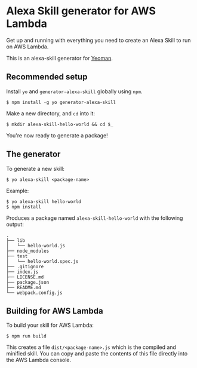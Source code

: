 # Alexa Skill generator for AWS Lambda

Get up and running with everything you need to create an Alexa Skill to run on
AWS Lambda.

This is an alexa-skill generator for [Yeoman](http://yeoman.io).

## Recommended setup

Install `yo` and `generator-alexa-skill` globally using `npm`.

```
$ npm install -g yo generator-alexa-skill
```

Make a new directory, and `cd` into it:

```
$ mkdir alexa-skill-hello-world && cd $_
```

You're now ready to generate a package!

## The generator

To generate a new skill:

```
$ yo alexa-skill <package-name>
```

Example:

```
$ yo alexa-skill hello-world
$ npm install
```

Produces a package named `alexa-skill-hello-world` with the following output:

```
.
├── lib
│   └── hello-world.js
├── node_modules
├── test
│   └── hello-world.spec.js
├── .gitignore
├── index.js
├── LICENSE.md
├── package.json
├── README.md
└── webpack.config.js
```

## Building for AWS Lambda

To build your skill for AWS Lambda:

```
$ npm run build
```

This creates a file `dist/<package-name>.js` which is the compiled and minified
skill. You can copy and paste the contents of this file directly into the AWS
Lambda console.
